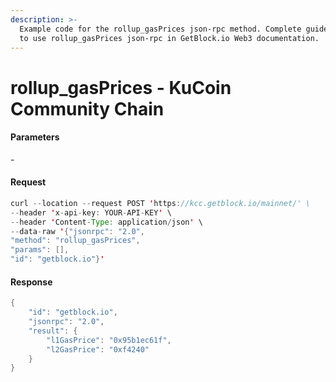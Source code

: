 ```yaml
---
description: >-
  Example code for the rollup_gasPrices json-rpc method. Сomplete guide on how
  to use rollup_gasPrices json-rpc in GetBlock.io Web3 documentation.
---
```


# rollup\_gasPrices - KuCoin Community Chain

#### Parameters

\-

#### Request

```java
curl --location --request POST 'https://kcc.getblock.io/mainnet/' \
--header 'x-api-key: YOUR-API-KEY' \
--header 'Content-Type: application/json' \
--data-raw '{"jsonrpc": "2.0",
"method": "rollup_gasPrices",
"params": [],
"id": "getblock.io"}'
```

#### Response

```java
{
    "id": "getblock.io",
    "jsonrpc": "2.0",
    "result": {
        "l1GasPrice": "0x95b1ec61f",
        "l2GasPrice": "0xf4240"
    }
}
```
